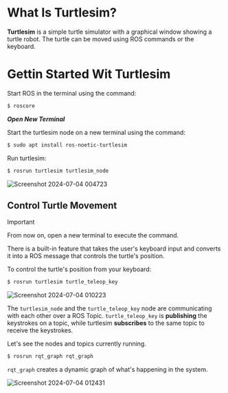 # What Is Turtlesim?
**Turtlesim** is a simple turtle simulator with a graphical window showing a turtle robot. The turtle can be moved using ROS commands or the keyboard.

# Gettin Started Wit Turtlesim
Start ROS in the terminal using the command:

```bash
$ roscore
 ```

**_Open New Terminal_**

Start the turtlesim node on a new terminal using the command:

```bash
$ sudo apt install ros-noetic-turtlesim
```

Run turtlesim:

```bash
$ rosrun turtlesim turtlesim_node
```


![Screenshot 2024-07-04 004723](https://github.com/iSarh/ros1_turtlesim-/assets/63901303/4261c90b-3a01-48a7-a0a9-39925fb9e1a2)


## Control Turtle Movement

> [!IMPORTANT]  
> From now on, open a new terminal to execute the command.

There is a built-in feature that takes the user's keyboard input and converts it into a ROS message that controls the turtle's position.

To control the turtle's position from your keyboard:

```bash 
$ rosrun turtlesim turtle_teleop_key
```


![Screenshot 2024-07-04 010223](https://github.com/iSarh/ros1_turtlesim-/assets/63901303/85fea155-d7a5-4dc7-892e-9ad549621be7)


The ```turtlesim_node``` and the ```turtle_teleop_key``` node are communicating with each other over a ROS Topic. ```turtle_teleop_key``` is **publishing** the keystrokes on a topic, while turtlesim **subscribes** to the same topic to receive the keystrokes. 

Let's see the nodes and topics currently running.

```bash
$ rosrun rqt_graph rqt_graph
```

```rqt_graph``` creates a dynamic graph of what's happening in the system.


![Screenshot 2024-07-04 012431](https://github.com/iSarh/ros1_turtlesim-/assets/63901303/4dedfaf6-7caf-4da4-9624-26f7f021a916)





